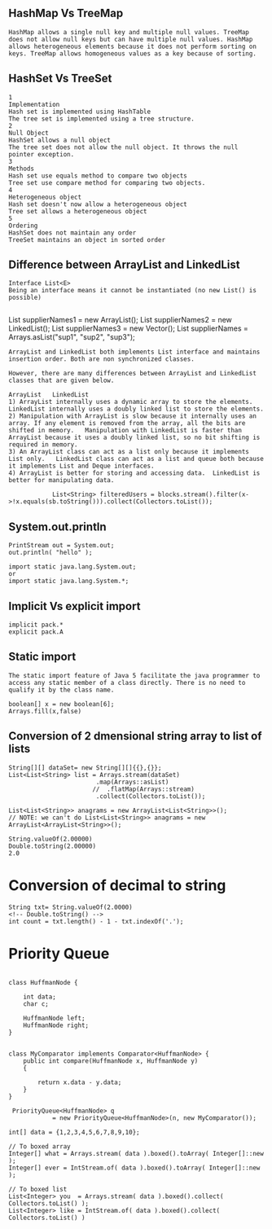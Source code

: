 ## HashMap Vs TreeMap

```
HashMap allows a single null key and multiple null values. TreeMap does not allow null keys but can have multiple null values. HashMap allows heterogeneous elements because it does not perform sorting on keys. TreeMap allows homogeneous values as a key because of sorting.
```

## HashSet Vs TreeSet

```
1
Implementation
Hash set is implemented using HashTable
The tree set is implemented using a tree structure.
2
Null Object
HashSet allows a null object
The tree set does not allow the null object. It throws the null pointer exception.
3
Methods
Hash set use equals method to compare two objects
Tree set use compare method for comparing two objects.
4
Heterogeneous object
Hash set doesn't now allow a heterogeneous object
Tree set allows a heterogeneous object
5
Ordering
HashSet does not maintain any order
TreeSet maintains an object in sorted order
```

## Difference between ArrayList and LinkedList

```
Interface List<E>
Being an interface means it cannot be instantiated (no new List() is possible)


```

List<String> supplierNames1 = new ArrayList<String>();
List<String> supplierNames2 = new LinkedList<String>();
List<String> supplierNames3 = new Vector<String>();
List<String> supplierNames = Arrays.asList("sup1", "sup2", "sup3");

```
ArrayList and LinkedList both implements List interface and maintains insertion order. Both are non synchronized classes.

However, there are many differences between ArrayList and LinkedList classes that are given below.

ArrayList	LinkedList
1) ArrayList internally uses a dynamic array to store the elements.	LinkedList internally uses a doubly linked list to store the elements.
2) Manipulation with ArrayList is slow because it internally uses an array. If any element is removed from the array, all the bits are shifted in memory.	Manipulation with LinkedList is faster than ArrayList because it uses a doubly linked list, so no bit shifting is required in memory.
3) An ArrayList class can act as a list only because it implements List only.	LinkedList class can act as a list and queue both because it implements List and Deque interfaces.
4) ArrayList is better for storing and accessing data.	LinkedList is better for manipulating data.
```

```
			List<String> filteredUsers = blocks.stream().filter(x->!x.equals(sb.toString())).collect(Collectors.toList());
```

## System.out.println

```
PrintStream out = System.out;
out.println( "hello" );
```

```
import static java.lang.System.out;
or
import static java.lang.System.*;
```

## Implicit Vs explicit import

```
implicit pack.*
explicit pack.A
```

## Static import

```
The static import feature of Java 5 facilitate the java programmer to access any static member of a class directly. There is no need to qualify it by the class name.
```

```
boolean[] x = new boolean[6];
Arrays.fill(x,false)
```

## Conversion of 2 dmensional string array to list of lists

```
String[][] dataSet= new String[][]{{},{}};
List<List<String> list = Arrays.stream(dataSet)
                        .map(Arrays::asList)
                       //  .flatMap(Arrays::stream)
                        .collect(Collectors.toList());
```

```
List<List<String>> anagrams = new ArrayList<List<String>>();
// NOTE: we can't do List<List<String>> anagrams = new ArrayList<ArrayList<String>>();
```


```
String.valueOf(2.00000)
Double.toString(2.00000)
2.0
```

# Conversion of decimal to string

```
String txt= String.valueOf(2.0000)
<!-- Double.toString() -->
int count = txt.length() - 1 - txt.indexOf('.');
```

# Priority Queue

```

class HuffmanNode {
 
    int data;
    char c;
 
    HuffmanNode left;
    HuffmanNode right;
}
 

class MyComparator implements Comparator<HuffmanNode> {
    public int compare(HuffmanNode x, HuffmanNode y)
    {
 
        return x.data - y.data;
    }
}

 PriorityQueue<HuffmanNode> q
            = new PriorityQueue<HuffmanNode>(n, new MyComparator());
```

```
int[] data = {1,2,3,4,5,6,7,8,9,10};

// To boxed array
Integer[] what = Arrays.stream( data ).boxed().toArray( Integer[]::new );
Integer[] ever = IntStream.of( data ).boxed().toArray( Integer[]::new );

// To boxed list
List<Integer> you  = Arrays.stream( data ).boxed().collect( Collectors.toList() );
List<Integer> like = IntStream.of( data ).boxed().collect( Collectors.toList() )
```
